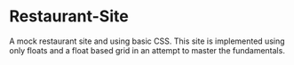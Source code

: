 # Restaurant-Site
A mock restaurant site and using basic CSS. This site is implemented using only floats and a float based grid in an attempt to master the fundamentals.
